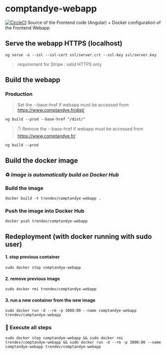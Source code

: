 # comptandye-webapp
[![CircleCI](https://circleci.com/gh/trendev/comptandye-webapp.svg?style=svg&circle-token=82ea9668f823633d1e05e07136241d0e935815dc)](https://circleci.com/gh/trendev/comptandye-webapp)
Source of the Frontend code (Angular) + Docker configuration of the Frontend Webapp

## Serve the webapp HTTPS (localhost)
`ng serve -o --ssl --ssl-cert ssl/server.crt --ssl-key ssl/server.key`
> requirement for Stripe : valid HTTPS only

## Build the webapp

### Production

> Set the --base-href if webapp must be accessed from https://www.comptandye.fr/dist/

`ng build --prod --base-href "/dist/"`

> ✋ Remove the --base-href if webapp must be accessed from https://www.comptandye.fr/

`ng build --prod`

## Build the docker image

### :recycle: *Image is automatically build on Docker Hub*

### Build the image
`docker build -t trendev/comptandye-webapp .`

### Push the image into Docker Hub
`docker push trendev/comptandye-webapp`

## Redeployment (with docker running with sudo user)
#### 1. stop previous container
`sudo docker stop comptandye-webapp`

#### 2. remove previous image
`sudo docker rmi trendev/comptandye-webapp`

#### 3. run a new container from the new image
`sudo docker run -d --rm -p 3000:80 --name comptandye-webapp trendev/comptandye-webapp`

### :dizzy: Execute all steps
`sudo docker stop comptandye-webapp && sudo docker rmi trendev/comptandye-webapp && sudo docker run -d --rm -p 3000:80 --name comptandye-webapp trendev/comptandye-webapp`
